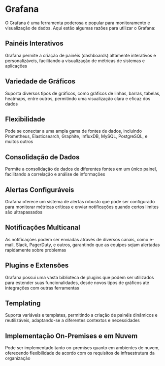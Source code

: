 # Grafana

O Grafana é uma ferramenta poderosa e popular para monitoramento e visualização de dados. Aqui estão algumas razões para utilizar o Grafana:

## Painéis Interativos

Grafana permite a criação de painéis (dashboards) altamente interativos e personalizáveis, facilitando a visualização de métricas de sistemas e aplicações

## Variedade de Gráficos

Suporta diversos tipos de gráficos, como gráficos de linhas, barras, tabelas, heatmaps, entre outros, permitindo uma visualização clara e eficaz dos dados

## Flexibilidade

Pode se conectar a uma ampla gama de fontes de dados, incluindo Prometheus, Elasticsearch, Graphite, InfluxDB, MySQL, PostgreSQL, e muitos outros

## Consolidação de Dados

Permite a consolidação de dados de diferentes fontes em um único painel, facilitando a correlação e análise de informações

## Alertas Configuráveis

Grafana oferece um sistema de alertas robusto que pode ser configurado para monitorar métricas críticas e enviar notificações quando certos limites são ultrapassados

## Notificações Multicanal

As notificações podem ser enviadas através de diversos canais, como e-mail, Slack, PagerDuty, e outros, garantindo que as equipes sejam alertadas rapidamente sobre problemas

## Plugins e Extensões

Grafana possui uma vasta biblioteca de plugins que podem ser utilizados para estender suas funcionalidades, desde novos tipos de gráficos até integrações com outras ferramentas

## Templating

Suporta variáveis e templates, permitindo a criação de painéis dinâmicos e reutilizáveis, adaptando-se a diferentes contextos e necessidades

## Implementação On-Premises e em Nuvem

Pode ser implementado tanto on-premises quanto em ambientes de nuvem, oferecendo flexibilidade de acordo com os requisitos de infraestrutura da organização
